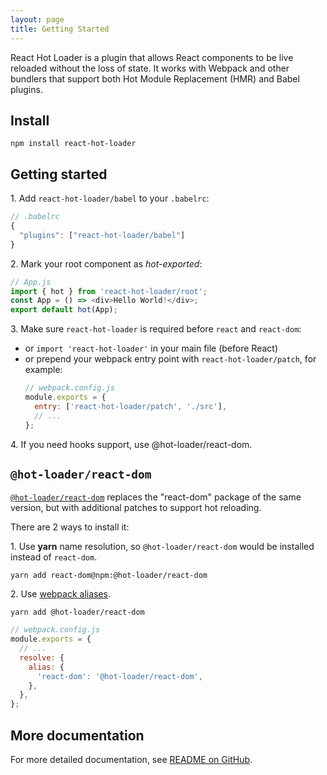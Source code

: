 ```yaml
---
layout: page
title: Getting Started
---
```


React Hot Loader is a plugin that allows React components to be live reloaded without the loss of state. It works with Webpack and other bundlers that support both Hot Module Replacement (HMR) and Babel plugins.

## Install

```
npm install react-hot-loader
```

## Getting started

1\.  Add `react-hot-loader/babel` to your `.babelrc`:

```js
// .babelrc
{
  "plugins": ["react-hot-loader/babel"]
}
```

2\.  Mark your root component as _hot-exported_:

```js
// App.js
import { hot } from 'react-hot-loader/root';
const App = () => <div>Hello World!</div>;
export default hot(App);
```

3\.  Make sure `react-hot-loader` is required before `react` and `react-dom`:

* or `import 'react-hot-loader'` in your main file (before React)
* or prepend your webpack entry point with `react-hot-loader/patch`, for example:
  ```js
  // webpack.config.js
  module.exports = {
    entry: ['react-hot-loader/patch', './src'],
    // ...
  };
  ```

4\.  If you need hooks support, use @hot-loader/react-dom.

## `@hot-loader/react-dom`

[`@hot-loader/react-dom`](https://github.com/hot-loader/react-dom) replaces the "react-dom" package of the same version, but with additional patches to support hot reloading.

There are 2 ways to install it:

1\.  Use **yarn** name resolution, so `@hot-loader/react-dom` would be installed instead of `react-dom`.

```
yarn add react-dom@npm:@hot-loader/react-dom
```

2\.  Use [webpack aliases](https://webpack.js.org/configuration/resolve/#resolvealias).

```
yarn add @hot-loader/react-dom
```

```js
// webpack.config.js
module.exports = {
  // ...
  resolve: {
    alias: {
      'react-dom': '@hot-loader/react-dom',
    },
  },
};
```

## More documentation

For more detailed documentation, see [README on GitHub](https://github.com/gaearon/react-hot-loader/blob/master/README.md).
